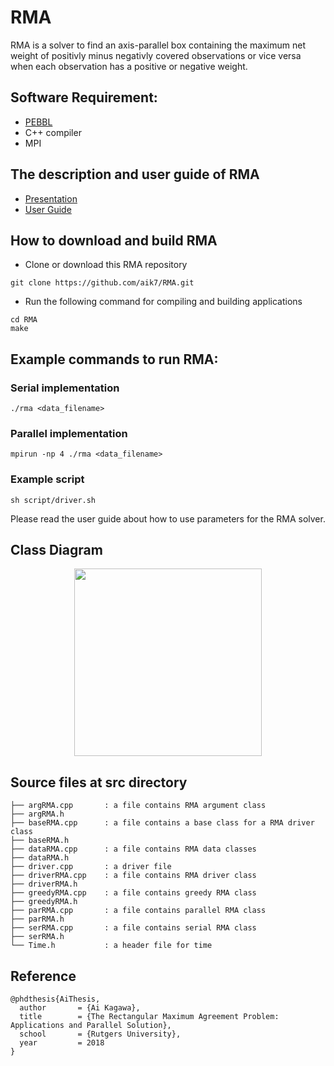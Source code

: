 # RMA

RMA is a solver to find an axis-parallel box containing the maximum net
weight of positivly minus negativly covered observations or vice versa
when each observation has a positive or negative weight.

## Software Requirement:
* [PEBBL](https://github.com/PEBBL/pebbl)
* C++ compiler
* MPI

## The description and user guide of RMA
* [Presentation](https://github.com/aik7/RMA/blob/master/RMA_slides.pdf)
* [User Guide](https://github.com/aik7/RMA/blob/master/RMA_user_guide.pdf)

## How to download and build RMA

* Clone or download this RMA repository
```
git clone https://github.com/aik7/RMA.git
```

* Run the following command for compiling and building applications
```
cd RMA
make
```

## Example commands to run RMA:

### Serial implementation
```
./rma <data_filename>
```

### Parallel implementation
```
mpirun -np 4 ./rma <data_filename>
```

### Example script
```
sh script/driver.sh
```

Please read the user guide about how to use parameters for the RMA solver.


## Class Diagram

<p align="center">

<img src="https://github.com/aik7/RMA/blob/devel/figures/rma_class_org.png" width="300">

## Source files at src directory
```
├── argRMA.cpp       : a file contains RMA argument class
├── argRMA.h
├── baseRMA.cpp      : a file contains a base class for a RMA driver class
├── baseRMA.h
├── dataRMA.cpp      : a file contains RMA data classes
├── dataRMA.h        
├── driver.cpp       : a driver file
├── driverRMA.cpp    : a file contains RMA driver class
├── driverRMA.h      
├── greedyRMA.cpp    : a file contains greedy RMA class
├── greedyRMA.h      
├── parRMA.cpp       : a file contains parallel RMA class
├── parRMA.h   
├── serRMA.cpp       : a file contains serial RMA class
├── serRMA.h
└── Time.h           : a header file for time
```

## Reference

```
@phdthesis{AiThesis,
  author       = {Ai Kagawa},
  title        = {The Rectangular Maximum Agreement Problem: Applications and Parallel Solution},
  school       = {Rutgers University},
  year         = 2018
}
```

